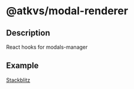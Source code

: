 # @atkvs/modal-renderer

## Description

React hooks for modals-manager

## Example

[Stackblitz](https://stackblitz.com/edit/vitejs-vite-cz3yze?file=src%2FApp.tsx)
